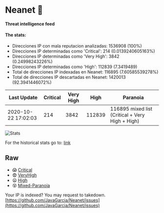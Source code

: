 # Neanet :hocho:
#### Threat intelligence feed
#### The stats:

- Direcciones IP con mala reputacion analizadas: 1536908 (100%)
- Direcciones IP determinadas como 'Critical':  214 (0.0139240605163%)
- Direcciones IP determinadas como 'Very High':  3842 (0.24998243226%)
- Direcciones IP determinadas como 'High':  112839 (7.3419489)
- Total de direcciones IP indexadas en Neanet:  116895 (7.60585539278%)
- Total de direcciones IP descartadas en Neanet:  1420013 (92.3941446072%)

| Last Update | Critical | Very High | High | Paranoia |
| --- | --- | --- | --- | --- |
| 2020-10-22 17:02:03 | 214 | 3842 | 112839 | 116895 mixed list (Critical + Very High + High)|

![Stats](https://docs.google.com/spreadsheets/d/e/2PACX-1vSnaNMIXVabIpDJjufMlzH7poXnshF3mgd8Is1g9ytUEzVsP5my4Trn8f-xkoLLQ38xpL3HtmUexLo6/pubchart?oid=501124687&format=image)

For the historical stats go to: [link](/stats.csv)
## Raw
- :scream: [Critical](https://raw.githubusercontent.com/JavaGarcia/Neanet/master/blacklists/neanet_critical.txt)
- :fearful: [VeryHigh](https://raw.githubusercontent.com/JavaGarcia/Neanet/master/blacklists/neanet_veryHigh.txtt)
- :frowning: [High](https://raw.githubusercontent.com/JavaGarcia/Neanet/master/blacklists/neanet_high.txt)
- :dizzy_face: [Mixed-Paranoia](https://raw.githubusercontent.com/JavaGarcia/Neanet/master/blacklists/neanet_all.txt)


Your IP is indexed? You may request to takedown. [https://github.com/JavaGarcia/Neanet/issues](https://github.com/JavaGarcia/Neanet/issues)
























































































































































































































































































































































































































































































































































































































































































































































































































































































































































































































































































































































































































































































































































































































































































































































































































































